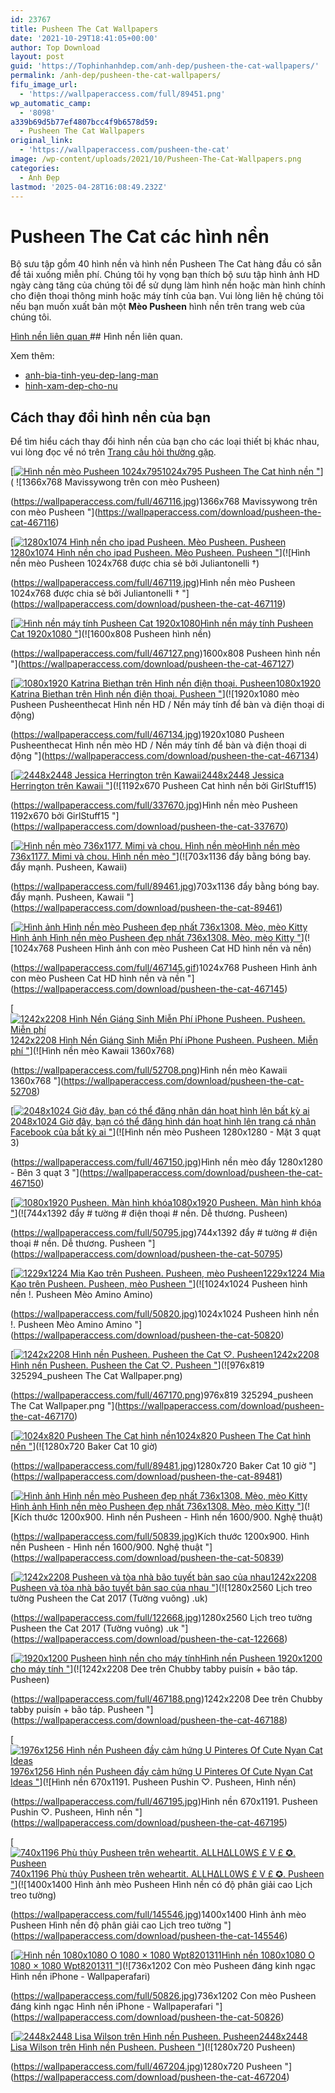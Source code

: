 ```yaml
---
id: 23767
title: Pusheen The Cat Wallpapers
date: '2021-10-29T18:41:05+00:00'
author: Top Download
layout: post
guid: 'https://Tophinhanhdep.com/anh-dep/pusheen-the-cat-wallpapers/'
permalink: /anh-dep/pusheen-the-cat-wallpapers/
fifu_image_url:
  - 'https://wallpaperaccess.com/full/89451.png'
wp_automatic_camp:
  - '8098'
a339b69d5b77ef4807bcc4f9b6578d59:
  - Pusheen The Cat Wallpapers
original_link:
  - 'https://wallpaperaccess.com/pusheen-the-cat'
image: /wp-content/uploads/2021/10/Pusheen-The-Cat-Wallpapers.png
categories:
  - Ảnh Đẹp
lastmod: '2025-04-28T16:08:49.232Z'
---
```

# Pusheen The Cat các hình nền

Bộ sưu tập gồm 40 hình nền và hình nền Pusheen The Cat hàng đầu có sẵn để tải xuống miễn phí. Chúng tôi hy vọng bạn thích bộ sưu tập hình ảnh HD ngày càng tăng của chúng tôi để sử dụng làm hình nền hoặc màn hình chính cho điện thoại thông minh hoặc máy tính của bạn. Vui lòng liên hệ chúng tôi nếu bạn muốn xuất bản một **Mèo Pusheen** hình nền trên trang web của chúng tôi.

[Hình nền liên quan ](#related) ## Hình nền liên quan.

   
 Xem thêm:

   
- [anh-bia-tinh-yeu-dep-lang-man](https://tophinhanhdep.com/anh-bia/anh-bia-tinh-yeu-dep-lang-man/)
- [hinh-xam-dep-cho-nu](https://tophinhanhdep.com/hinh-xam-dep/hinh-xam-dep-cho-nu/)

## Cách thay đổi hình nền của bạn

Để tìm hiểu cách thay đổi hình nền của bạn cho các loại thiết bị khác nhau, vui lòng đọc về nó trên [Trang câu hỏi thường gặp](https://tophinhanhdep.com/faq/).

  
[[![Hình nền mèo Pusheen 1024x795](https://wallpaperaccess.com/full/89451.png)1024x795 Pusheen The Cat hình nền "](https://wallpaperaccess.com/download/pusheen-the-cat-89451)]( ![1366x768 Mavissywong trên con mèo Pusheen)

(https://wallpaperaccess.com/full/467116.jpg)1366x768 Mavissywong trên con mèo Pusheen "](https://wallpaperaccess.com/download/pusheen-the-cat-467116)

[[![1280x1074 Hình nền cho ipad Pusheen.  Mèo Pusheen.  Pusheen](https://wallpaperaccess.com/full/57238.jpg)1280x1074 Hình nền cho ipad Pusheen. Mèo Pusheen. Pusheen "](https://wallpaperaccess.com/download/pusheen-the-cat-57238)](![Hình nền mèo Pusheen 1024x768 được chia sẻ bởi Juliantonelli †)

(https://wallpaperaccess.com/full/467119.jpg)Hình nền mèo Pusheen 1024x768 được chia sẻ bởi Juliantonelli † "](https://wallpaperaccess.com/download/pusheen-the-cat-467119)

[[![Hình nền máy tính Pusheen Cat 1920x1080](https://wallpaperaccess.com/full/467122.jpg)Hình nền máy tính Pusheen Cat 1920x1080 "](https://wallpaperaccess.com/download/pusheen-the-cat-467122)](![1600x808 Pusheen hình nền)

(https://wallpaperaccess.com/full/467127.png)1600x808 Pusheen hình nền "](https://wallpaperaccess.com/download/pusheen-the-cat-467127)

[[![1080x1920 Katrina Biethan trên Hình nền điện thoại.  Pusheen](https://wallpaperaccess.com/full/50798.jpg)1080x1920 Katrina Biethan trên Hình nền điện thoại. Pusheen "](https://wallpaperaccess.com/download/pusheen-the-cat-50798)](![1920x1080 mèo Pusheen Pusheenthecat Hình nền HD / Nền máy tính để bàn và điện thoại di động)

(https://wallpaperaccess.com/full/467134.jpg)1920x1080 Pusheen Pusheenthecat Hình nền mèo HD / Nền máy tính để bàn và điện thoại di động "](https://wallpaperaccess.com/download/pusheen-the-cat-467134)

[[![2448x2448 Jessica Herrington trên Kawaii](https://wallpaperaccess.com/full/467137.jpg)2448x2448 Jessica Herrington trên Kawaii "](https://wallpaperaccess.com/download/pusheen-the-cat-467137)](![1192x670 Pusheen Cat hình nền bởi GirlStuff15)

(https://wallpaperaccess.com/full/337670.jpg)Hình nền mèo Pusheen 1192x670 bởi GirlStuff15 "](https://wallpaperaccess.com/download/pusheen-the-cat-337670)

[[![Hình nền mèo 736x1177.  Mimi và chou.  Hình nền mèo](https://wallpaperaccess.com/full/264580.jpg)Hình nền mèo 736x1177. Mimi và chou. Hình nền mèo "](https://wallpaperaccess.com/download/pusheen-the-cat-264580)](![703x1136 đẩy bằng bóng bay.  đẩy mạnh.  Pusheen, Kawaii)

(https://wallpaperaccess.com/full/89461.jpg)703x1136 đẩy bằng bóng bay. đẩy mạnh. Pusheen, Kawaii "](https://wallpaperaccess.com/download/pusheen-the-cat-89461)

[[![Hình ảnh Hình nền mèo Pusheen đẹp nhất 736x1308.  Mèo, mèo Kitty](https://wallpaperaccess.com/full/264579.jpg)Hình ảnh Hình nền mèo Pusheen đẹp nhất 736x1308. Mèo, mèo Kitty "](https://wallpaperaccess.com/download/pusheen-the-cat-264579)](![1024x768 Pusheen Hình ảnh con mèo Pusheen Cat HD hình nền và nền)

(https://wallpaperaccess.com/full/467145.gif)1024x768 Pusheen Hình ảnh con mèo Pusheen Cat HD hình nền và nền "](https://wallpaperaccess.com/download/pusheen-the-cat-467145)

[[![1242x2208 Hình Nền Giáng Sinh Miễn Phí iPhone Pusheen.  Pusheen.  Miễn phí](https://wallpaperaccess.com/full/337740.jpg)1242x2208 Hình Nền Giáng Sinh Miễn Phí iPhone Pusheen. Pusheen. Miễn phí "](https://wallpaperaccess.com/download/pusheen-the-cat-337740)](![Hình nền mèo Kawaii 1360x768)

(https://wallpaperaccess.com/full/52708.png)Hình nền mèo Kawaii 1360x768 "](https://wallpaperaccess.com/download/pusheen-the-cat-52708)

[[![2048x1024 Giờ đây, bạn có thể đăng nhãn dán hoạt hình lên bất kỳ ai](https://wallpaperaccess.com/full/50835.jpg)2048x1024 Giờ đây, bạn có thể đăng hình dán hoạt hình lên trang cá nhân Facebook của bất kỳ ai "](https://wallpaperaccess.com/download/pusheen-the-cat-50835)](![Hình nền mèo Pusheen 1280x1280 - Mặt 3 quạt 3)

(https://wallpaperaccess.com/full/467150.jpg)Hình nền mèo đẩy 1280x1280 - Bên 3 quạt 3 "](https://wallpaperaccess.com/download/pusheen-the-cat-467150)

[[![1080x1920 Pusheen.  Màn hình khóa](https://wallpaperaccess.com/full/467154.jpg)1080x1920 Pusheen. Màn hình khóa "](https://wallpaperaccess.com/download/pusheen-the-cat-467154)](![744x1392 đẩy # tường # điện thoại # nền.  Dễ thương.  Pusheen)

(https://wallpaperaccess.com/full/50795.jpg)744x1392 đẩy # tường # điện thoại # nền. Dễ thương. Pusheen "](https://wallpaperaccess.com/download/pusheen-the-cat-50795)

[[![1229x1224 Mia Kao trên Pusheen.  Pusheen, mèo Pusheen](https://wallpaperaccess.com/full/467159.jpg)1229x1224 Mia Kao trên Pusheen. Pusheen, mèo Pusheen "](https://wallpaperaccess.com/download/pusheen-the-cat-467159)](![1024x1024 Pusheen hình nền !.  Pusheen Mèo Amino Amino)

(https://wallpaperaccess.com/full/50820.jpg)1024x1024 Pusheen hình nền !. Pusheen Mèo Amino Amino "](https://wallpaperaccess.com/download/pusheen-the-cat-50820)

[[![1242x2208 Hình nền Pusheen.  Pusheen the Cat ♡.  Pusheen](https://wallpaperaccess.com/full/305240.png)1242x2208 Hình nền Pusheen. Pusheen the Cat ♡. Pusheen "](https://wallpaperaccess.com/download/pusheen-the-cat-305240)](![976x819 325294_pusheen The Cat Wallpaper.png)

(https://wallpaperaccess.com/full/467170.png)976x819 325294\_pusheen The Cat Wallpaper.png "](https://wallpaperaccess.com/download/pusheen-the-cat-467170)

[[![1024x820 Pusheen The Cat hình nền](https://wallpaperaccess.com/full/467177.jpg)1024x820 Pusheen The Cat hình nền "](https://wallpaperaccess.com/download/pusheen-the-cat-467177)](![1280x720 Baker Cat 10 giờ)

(https://wallpaperaccess.com/full/89481.jpg)1280x720 Baker Cat 10 giờ "](https://wallpaperaccess.com/download/pusheen-the-cat-89481)

[[![Hình ảnh Hình nền mèo Pusheen đẹp nhất 736x1308.  Mèo, mèo Kitty](https://wallpaperaccess.com/full/305288.jpg)Hình ảnh Hình nền mèo Pusheen đẹp nhất 736x1308. Mèo, mèo Kitty "](https://wallpaperaccess.com/download/pusheen-the-cat-305288)](![Kích thước 1200x900.  Hình nền Pusheen - Hình nền 1600/900.  Nghệ thuật)

(https://wallpaperaccess.com/full/50839.jpg)Kích thước 1200x900. Hình nền Pusheen - Hình nền 1600/900. Nghệ thuật "](https://wallpaperaccess.com/download/pusheen-the-cat-50839)

[[![1242x2208 Pusheen và tòa nhà bão tuyết bản sao của nhau](https://wallpaperaccess.com/full/467181.jpg)1242x2208 Pusheen và tòa nhà bão tuyết bản sao của nhau "](https://wallpaperaccess.com/download/pusheen-the-cat-467181)](![1280x2560 Lịch treo tường Pusheen the Cat 2017 (Tường vuông) .uk)

(https://wallpaperaccess.com/full/122668.jpg)1280x2560 Lịch treo tường Pusheen the Cat 2017 (Tường vuông) .uk "](https://wallpaperaccess.com/download/pusheen-the-cat-122668)

[[![1920x1200 Pusheen hình nền cho máy tính](https://wallpaperaccess.com/full/467187.jpg)Hình nền Pusheen 1920x1200 cho máy tính "](https://wallpaperaccess.com/download/pusheen-the-cat-467187)](![1242x2208 Dee trên Chubby tabby puisín + bão táp.  Pusheen)

(https://wallpaperaccess.com/full/467188.png)1242x2208 Dee trên Chubby tabby puisín + bão táp. Pusheen "](https://wallpaperaccess.com/download/pusheen-the-cat-467188)

[[![1976x1256 Hình nền Pusheen đầy cảm hứng U Pinteres Of Cute Nyan Cat Ideas](https://wallpaperaccess.com/full/467190.jpg)1976x1256 Hình nền Pusheen đầy cảm hứng U Pinteres Of Cute Nyan Cat Ideas "](https://wallpaperaccess.com/download/pusheen-the-cat-467190)](![Hình nền 670x1191.  Pusheen Pushin ♡.  Pusheen, Hình nền)

(https://wallpaperaccess.com/full/467195.jpg)Hình nền 670x1191. Pusheen Pushin ♡. Pusheen, Hình nền "](https://wallpaperaccess.com/download/pusheen-the-cat-467195)

[[![740x1196 Phù thủy Pusheen trên weheartit.  ALLH∆LL0WS £ V £ ✪.  Pusheen](https://wallpaperaccess.com/full/50824.jpg)740x1196 Phù thủy Pusheen trên weheartit. ALLH∆LL0WS £ V £ ✪. Pusheen "](https://wallpaperaccess.com/download/pusheen-the-cat-50824)](![1400x1400 Hình ảnh mèo Pusheen Hình nền có độ phân giải cao Lịch treo tường)

(https://wallpaperaccess.com/full/145546.jpg)1400x1400 Hình ảnh mèo Pusheen Hình nền độ phân giải cao Lịch treo tường "](https://wallpaperaccess.com/download/pusheen-the-cat-145546)

[[![Hình nền 1080x1080 O 1080 × 1080 Wpt8201311](https://wallpaperaccess.com/full/467198.png)Hình nền 1080x1080 O 1080 × 1080 Wpt8201311 "](https://wallpaperaccess.com/download/pusheen-the-cat-467198)](![736x1202 Con mèo Pusheen đáng kinh ngạc Hình nền iPhone - Wallpaperafari)

(https://wallpaperaccess.com/full/50826.jpg)736x1202 Con mèo Pusheen đáng kinh ngạc Hình nền iPhone - Wallpaperafari "](https://wallpaperaccess.com/download/pusheen-the-cat-50826)

[[![2448x2448 Lisa Wilson trên Hình nền Pusheen.  Pusheen](https://wallpaperaccess.com/full/467202.jpg)2448x2448 Lisa Wilson trên Hình nền Pusheen. Pusheen "](https://wallpaperaccess.com/download/pusheen-the-cat-467202)](![1280x720 Pusheen)

(https://wallpaperaccess.com/full/467204.jpg)1280x720 Pusheen "](https://wallpaperaccess.com/download/pusheen-the-cat-467204)
